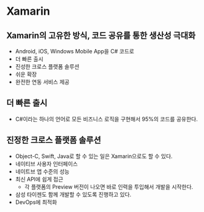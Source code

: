 # Xamarin

## Xamarin의 고유한 방식, 코드 공유를 통한 생산성 극대화
- Android, iOS, Windows Mobile App을 C# 코드로
- 더 빠른 출시
- 진성한 크로스 플랫폼 솔루션
- 쉬운 확장
- 완전한 연동 서비스 제공

## 더 빠른 출시
- C#이라는 하나의 언어로 모든 비즈니스 로직을 구현해서 95%의 코드를 공유한다.

## 진정한 크로스 플랫폼 솔루션
- Object-C, Swift, Java로 할 수 있는 일은 Xamarin으로도 할 수 있다.
- 네이티브 사용자 인터페이스
- 네이트브 앱 수준의 성능
- 최신 API에 쉽게 접근
  - 각 플랫폼의 Preview 버전이 나오면 바로 인력을 투입해서 개발을 시작한다.
- 삼성 타이젠도 함께 개발할 수 있도록 진행하고 있다.
- DevOps에 최적화